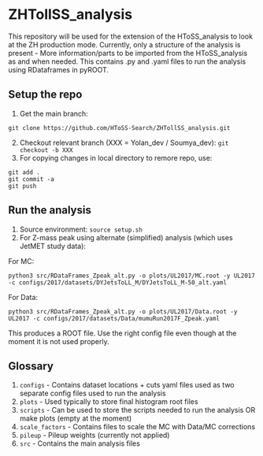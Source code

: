 # ZHTollSS_analysis
This repository will be used for the extension of the HToSS_analysis to look at the ZH production mode. Currently, only a structure of the analysis is present - More information/parts to be imported from the HToSS_analysis as and when needed. This contains .py and .yaml files to run the analysis using RDataframes in pyROOT. 

## Setup the repo
1. Get the main branch:
```
git clone https://github.com/HToSS-Search/ZHTollSS_analysis.git
```
2. Checkout relevant branch (XXX = Yolan_dev / Soumya_dev): ``` git checkout -b XXX ```
3. For copying changes in local directory to remore repo, use:
```
git add .
git commit -a
git push
```

## Run the analysis
1. Source environment: ``` source setup.sh ```
2. For Z-mass peak using alternate (simplified) analysis (which uses JetMET study data):

For MC:   
```
python3 src/RDataFrames_Zpeak_alt.py -o plots/UL2017/MC.root -y UL2017 -c configs/2017/datasets/DYJetsToLL_M/DYJetsToLL_M-50_alt.yaml
```

For Data:   
```
python3 src/RDataFrames_Zpeak_alt.py -o plots/UL2017/Data.root -y UL2017 -c configs/2017/datasets/Data/mumuRun2017F_Zpeak.yaml
```

This produces a ROOT file. Use the right config file even though at the moment it is not used properly.

## Glossary
1. ``` configs ``` - Contains dataset locations + cuts yaml files used as two separate config files used to run the analysis
2. ``` plots ``` - Used typically to store final histogram root files
3. ``` scripts ``` - Can be used to store the scripts needed to run the analysis OR make plots (empty at the moment)
4. ``` scale_factors ``` - Contains files to scale the MC with Data/MC corrections
5. ``` pileup ``` - Pileup weights (currently not applied)
6. ``` src ``` - Contains the main analysis files
